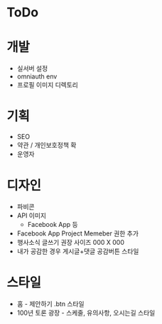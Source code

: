 # ToDo

# 개발
* 실서버 설정
 * omniauth env
 * 프로필 이미지 디렉토리

# 기획
* SEO
* 약관 / 개인보호정책 확
* 운영자

# 디자인
* 파비콘
* API 이미지
  * Facebook App 등
* Facebook App Project Memeber 권한 추가
* 행사소식 글쓰기 권장 사이즈 000 X 000
* 내가 공감한 경우 게시글+댓글 공감버튼 스타일 

# 스타일
* 홈 - 제안하기 .btn 스타일
* 100년 토론 광장 - 스케줄, 유의사항, 오시는길 스타일
